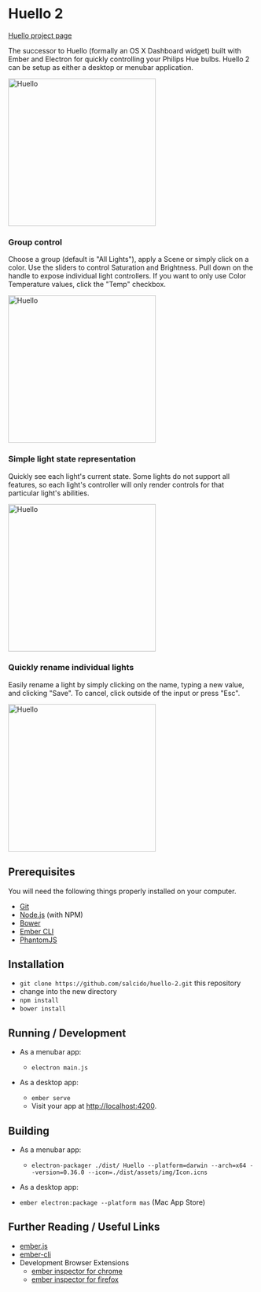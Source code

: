 # Huello 2

[Huello project page](https://salcido.github.io/huello-2/)

The successor to Huello (formally an OS X Dashboard widget) built with Ember and Electron for quickly controlling your Philips Hue bulbs. Huello 2 can be setup as either a desktop or menubar application.

<img src="https://dl.dropboxusercontent.com/u/22745901/huello-2/Huello.png" alt="Huello" style="width: 300px;" />

### Group control

Choose a group (default is "All Lights"), apply a Scene or simply click on a color. Use the sliders to control Saturation and Brightness. Pull down on the handle to expose individual light controllers. If you want to only use Color Temperature values, click the "Temp" checkbox.

<img src="https://dl.dropboxusercontent.com/u/22745901/huello-2/huello-small.png" alt="Huello" style="width: 300px;" />

### Simple light state representation

Quickly see each light's current state. Some lights do not support all features, so each light's controller will only render controls for that particular light's abilities.

<img src="https://dl.dropboxusercontent.com/u/22745901/huello-2/off-state.png" alt="Huello" style="width: 300px;" />

### Quickly rename individual lights

Easily rename a light by simply clicking on the name, typing a new value, and clicking "Save". To cancel, click outside of the input or press "Esc".

<img src="https://dl.dropboxusercontent.com/u/22745901/huello-2/rename.png" alt="Huello" style="width: 300px;" />

## Prerequisites

You will need the following things properly installed on your computer.

* [Git](http://git-scm.com/)
* [Node.js](http://nodejs.org/) (with NPM)
* [Bower](http://bower.io/)
* [Ember CLI](http://www.ember-cli.com/)
* [PhantomJS](http://phantomjs.org/)

## Installation

* `git clone https://github.com/salcido/huello-2.git` this repository
* change into the new directory
* `npm install`
* `bower install`

## Running / Development

* As a menubar app:
  * `electron main.js`

* As a desktop app:
  * `ember serve`
  * Visit your app at [http://localhost:4200](http://localhost:4200).


## Building
* As a menubar app:
  * `electron-packager ./dist/ Huello --platform=darwin --arch=x64 --version=0.36.0 --icon=./dist/assets/img/Icon.icns`

* As a desktop app:
 * `ember electron:package --platform mas` (Mac App Store)

## Further Reading / Useful Links

* [ember.js](http://emberjs.com/)
* [ember-cli](http://www.ember-cli.com/)
* Development Browser Extensions
  * [ember inspector for chrome](https://chrome.google.com/webstore/detail/ember-inspector/bmdblncegkenkacieihfhpjfppoconhi)
  * [ember inspector for firefox](https://addons.mozilla.org/en-US/firefox/addon/ember-inspector/)
